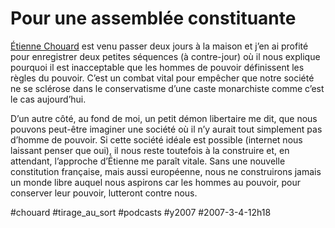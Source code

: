 # Pour une assemblée constituante

[Étienne Chouard](http://etienne.chouard.free.fr/Europe/) est venu passer deux jours à la maison et j’en ai profité pour enregistrer deux petites séquences (à contre-jour) où il nous explique pourquoi il est inacceptable que les hommes de pouvoir définissent les règles du pouvoir. C’est un combat vital pour empêcher que notre société ne se sclérose dans le conservatisme d’une caste monarchiste comme c’est le cas aujourd’hui.

D’un autre côté, au fond de moi, un petit démon libertaire me dit, que nous pouvons peut-être imaginer une société où il n’y aurait tout simplement pas d’homme de pouvoir. Si cette société idéale est possible (internet nous laissant penser que oui), il nous reste toutefois à la construire et, en attendant, l’approche d’Étienne me paraît vitale. Sans une nouvelle constitution française, mais aussi européenne, nous ne construirons jamais un monde libre auquel nous aspirons car les hommes au pouvoir, pour conserver leur pouvoir, lutteront contre nous.



#chouard #tirage_au_sort #podcasts #y2007 #2007-3-4-12h18
